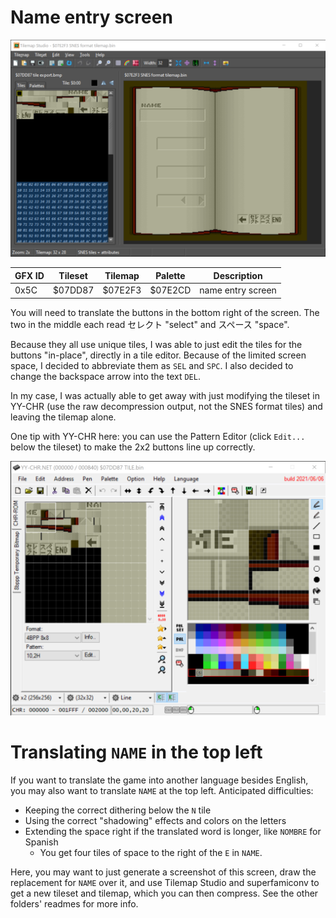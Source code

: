 # Name entry screen
![Tilemap Studio screenshot](name%20entry%20screen%20-%20Tilemap%20Studio.png)

| GFX ID | Tileset | Tilemap | Palette | Description |
| ------ | ------- | ------- | ------- | ----------- |
| 0x5C   | $07DD87 | $07E2F3 | $07E2CD | name entry screen |

You will need to translate the buttons in the bottom right of the screen.
The two in the middle each read セレクト "select" and スペース "space".

Because they all use unique tiles, I was able to just edit the tiles for the
buttons "in-place", directly in a tile editor. Because of the limited screen
space, I decided to abbreviate them as `SEL` and `SPC`. I also decided to change
the backspace arrow into the text `DEL`.

In my case, I was actually able to get away with just modifying the tileset in
YY-CHR (use the raw decompression output, not the SNES format tiles) and leaving
the tilemap alone.

One tip with YY-CHR here: you can use the Pattern Editor (click `Edit...` below
the tileset) to make the 2x2 buttons line up correctly.

![YY-CHR pattern editor example](name%20entry%20screen%20-%20YY-CHR%2010,2H%20pattern.png)

# Translating `NAME` in the top left
If you want to translate the game into another language besides English, you may
also want to translate `NAME` at the top left. Anticipated difficulties:
- Keeping the correct dithering below the `N` tile
- Using the correct "shadowing" effects and colors on the letters
- Extending the space right if the translated word is longer, like `NOMBRE` for Spanish
  - You get four tiles of space to the right of the `E` in `NAME`.

Here, you may want to just generate a screenshot of this screen, draw the
replacement for `NAME` over it, and use Tilemap Studio and superfamiconv to get
a new tileset and tilemap, which you can then compress. See the other folders'
readmes for more info.

